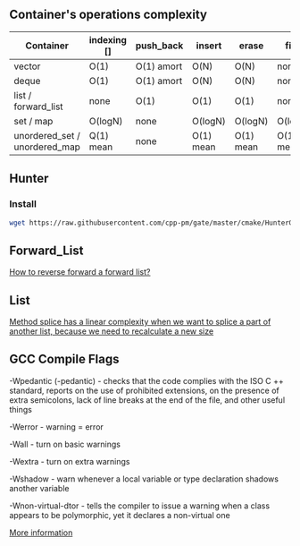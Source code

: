 ## Container's operations complexity

| Container | indexing [] | push_back | insert | erase | find |
|-----------|-------------|-----------|--------|-------|------|
|  vector   | O(1)        | O(1) amort| O(N)   | O(N)  |  none|
| deque | O(1) | O(1) amort | O(N) | O(N) | none |
|list / forward_list| none | O(1) | O(1) | O(1) | none |
|set / map| O(logN) |none|O(logN)|O(logN)|O(logN)|
|unordered_set / unordered_map| Q(1) mean | none | O(1) mean| O(1) mean| O(1) mean|

## Hunter
### Install
```sh
wget https://raw.githubusercontent.com/cpp-pm/gate/master/cmake/HunterGate.cmake -O cmake/HunterGate.cmake
```

## Forward_List
[How to reverse forward a forward list?](https://www.youtube.com/watch?v=PQIHq0vfADI&ab_channel=CodeWhoop)

## List
[Method splice has a linear complexity when we want to splice a part of another list, because we need to recalculate a new size](https://en.cppreference.com/w/cpp/container/list/splice)

## GCC Compile Flags
-Wpedantic (-pedantic) - checks that the code complies with the ISO C ++ standard, reports on the use of prohibited extensions, on the presence of extra semicolons, lack of line breaks at the end of the file, and other useful things

-Werror - warning = error

-Wall - turn on basic warnings

-Wextra - turn on extra warnings

-Wshadow - warn whenever a local variable or type declaration shadows another variable

-Wnon-virtual-dtor - tells the compiler to issue a warning when a class appears to be polymorphic, yet it declares a non-virtual one

[More information](https://gcc.gnu.org/onlinedocs/gcc/Warning-Options.html)

